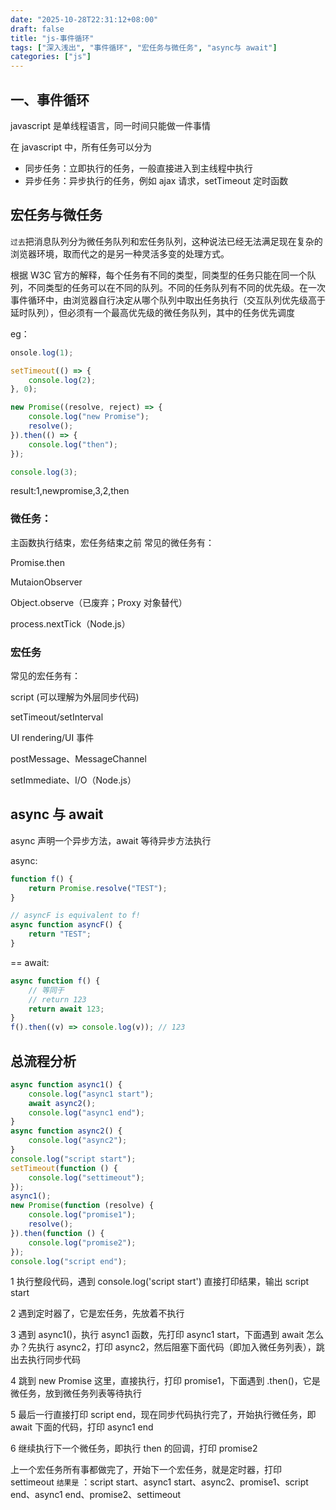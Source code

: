 ```yaml
---
date: "2025-10-28T22:31:12+08:00"
draft: false
title: "js-事件循环"
tags: ["深入浅出", "事件循环", "宏任务与微任务", "async与 await"]
categories: ["js"]
---
```


## 一、事件循环

javascript 是单线程语言，同一时间只能做一件事情

在 javascript 中，所有任务可以分为

- 同步任务：立即执行的任务，一般直接进入到主线程中执行
- 异步任务：异步执行的任务，例如 ajax 请求，setTimeout 定时函数

## 宏任务与微任务

`过去`把消息队列分为微任务队列和宏任务队列，这种说法已经无法满足现在复杂的浏览器环境，取而代之的是另一种灵活多变的处理方式。

根据 W3C 官方的解释，每个任务有不同的类型，同类型的任务只能在同一个队列，不同类型的任务可以在不同的队列。不同的任务队列有不同的优先级。在一次事件循环中，由浏览器自行决定从哪个队列中取出任务执行（交互队列优先级高于延时队列），但必须有一个最高优先级的微任务队列，其中的任务优先调度

eg：

```js
onsole.log(1);

setTimeout(() => {
	console.log(2);
}, 0);

new Promise((resolve, reject) => {
	console.log("new Promise");
	resolve();
}).then(() => {
	console.log("then");
});

console.log(3);
```

result:1,newpromise,3,2,then

### 微任务：

主函数执行结束，宏任务结束之前
常见的微任务有：

Promise.then

MutaionObserver

Object.observe（已废弃；Proxy 对象替代）

process.nextTick（Node.js）

### 宏任务

常见的宏任务有：

script (可以理解为外层同步代码)

setTimeout/setInterval

UI rendering/UI 事件

postMessage、MessageChannel

setImmediate、I/O（Node.js）

## async 与 await

async 声明一个异步方法，await 等待异步方法执行

async:

```js
function f() {
	return Promise.resolve("TEST");
}

// asyncF is equivalent to f!
async function asyncF() {
	return "TEST";
}
```

==
await:

```js
async function f() {
	// 等同于
	// return 123
	return await 123;
}
f().then((v) => console.log(v)); // 123
```

## 总流程分析

```js
async function async1() {
	console.log("async1 start");
	await async2();
	console.log("async1 end");
}
async function async2() {
	console.log("async2");
}
console.log("script start");
setTimeout(function () {
	console.log("settimeout");
});
async1();
new Promise(function (resolve) {
	console.log("promise1");
	resolve();
}).then(function () {
	console.log("promise2");
});
console.log("script end");
```

1 执行整段代码，遇到 console.log('script start') 直接打印结果，输出 script start

2 遇到定时器了，它是宏任务，先放着不执行

3 遇到 async1()，执行 async1 函数，先打印 async1 start，下面遇到 await 怎么办？先执行 async2，打印 async2，然后阻塞下面代码（即加入微任务列表），跳出去执行同步代码

4 跳到 new Promise 这里，直接执行，打印 promise1，下面遇到 .then()，它是微任务，放到微任务列表等待执行

5 最后一行直接打印 script end，现在同步代码执行完了，开始执行微任务，即 await 下面的代码，打印 async1 end

6 继续执行下一个微任务，即执行 then 的回调，打印 promise2

上一个宏任务所有事都做完了，开始下一个宏任务，就是定时器，打印 settimeout
`结果是` ：script start、async1 start、async2、promise1、script end、async1 end、promise2、settimeout
